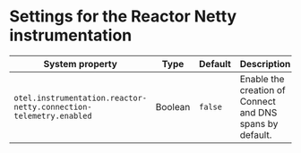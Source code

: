 # Settings for the Reactor Netty instrumentation

| System property                                                   | Type    | Default | Description                                              |
|-------------------------------------------------------------------|---------|---------|----------------------------------------------------------|
| `otel.instrumentation.reactor-netty.connection-telemetry.enabled` | Boolean | `false` | Enable the creation of Connect and DNS spans by default. |
